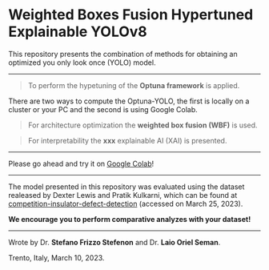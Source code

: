 # Weighted Boxes Fusion Hypertuned Explainable YOLOv8

This repository presents the combination of methods for obtaining an optimized you only look once (YOLO) model.

---

> To perform the hypetuning of the **Optuna framework** is applied.

There are two ways to compute the Optuna-YOLO, the first is locally on a cluster or your PC and the second is using Google Colab.

> For architecture optimization the **weighted box fusion (WBF)** is used.

> For interpretability the **xxx** explainable AI (XAI) is presented.

---



Please go ahead and try it on [Google Colab](https://colab.research.google.com/github/SFStefenon/EWT-Seq2Seq-LSTM-Attention/blob/main/EWT-Seq2Seq-LSTM-Attention.ipynb)!

---

The model presented in this repository was evaluated using the dataset realeased by Dexter Lewis and Pratik Kulkarni, which can be found at [competition-insulator-defect-detection](https://dx.doi.org/10.21227/vkdw-x769) (accessed on March 25, 2023).

**We encourage you to perform comparative analyzes with your dataset!**

---


Wrote by Dr. **Stefano Frizzo Stefenon** and Dr. **Laio Oriel Seman**.

Trento, Italy, March 10, 2023.
